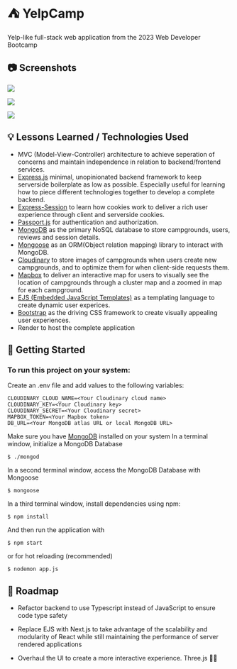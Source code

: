# ⛺ YelpCamp

Yelp-like full-stack web application from the 2023 Web Developer Bootcamp

## 📷 Screenshots

![](https://user-images.githubusercontent.com/48499839/174972530-0c992a40-138b-473d-ae9a-bd7f2a02872a.png)

![](https://user-images.githubusercontent.com/48499839/174972755-329e303c-87a8-43cd-85c8-7a2da3abb32c.png)

![](https://user-images.githubusercontent.com/48499839/174972894-ca88c718-6a59-44f7-901b-f24f30621d83.png)



## 💡 Lessons Learned / Technologies Used

- MVC (Model-View-Controller) architecture to achieve seperation of concerns and maintain independence in relation to backend/frontend services.
- [Express.js](https://github.com/expressjs/express) minimal, unopinionated backend framework to keep serverside boilerplate as low as possible. Especially useful for learning how to piece different technologies together to develop a complete backend.
- [Express-Session](https://github.com/expressjs/session) to learn how cookies work to deliver a rich user experience through client and serverside cookies.
- [Passport.js](https://github.com/jaredhanson/passport) for authentication and authorization.
- [MongoDB](https://github.com/mongodb/mongo) as the primary NoSQL database to store campgrounds, users, reviews and session details. 
- [Mongoose](https://github.com/Automattic/mongoose) as an ORM(Object relation mapping) library to interact with MongoDB.
- [Cloudinary](https://github.com/cloudinary/cloudinary_npm) to store images of campgrounds when users create new campgrounds, and to optimize them for when client-side requests them.
- [Mapbox](https://github.com/mapbox/mapbox-gl-js) to deliver an interactive map for users to visually see the location of campgrounds through a cluster map and a zoomed in map for each campground.
- [EJS (Embedded JavaScript Templates)](https://github.com/mde/ejs) as a templating language to create dynamic user experices.
- [Bootstrap](https://github.com/twbs/bootstrap) as the driving CSS framework to create visually appealing user experiences.
- Render to host the complete application
## 🚀 Getting Started
### To run this project on your system:
Create an .env file and add values to the following variables:
```
CLOUDINARY_CLOUD_NAME=<Your Cloudinary cloud name>
CLOUDINARY_KEY=<Your Cloudinary key>
CLOUDINARY_SECRET=<Your Cloudinary secret>
MAPBOX_TOKEN=<Your Mapbox token>
DB_URL=<Your MongoDB atlas URL or local MongoDB URL>
```
Make sure you have [MongoDB](https://docs.mongodb.com/manual/installation/) installed on your system
In a terminal window, initialize a MongoDB Database 
```
$ ./mongod
```
In a second terminal window, access the MongoDB Database with Mongoose
```
$ mongoose
```
In a third terminal window, install dependencies using npm:

```
$ npm install
```
And then run the application with
```
$ npm start
```
or for hot reloading (recommended)
```
$ nodemon app.js
```
## 🚗 Roadmap

- Refactor backend to use Typescript instead of JavaScript to ensure code type safety

- Replace EJS with Next.js to take advantage of the scalability and modularity of React while still maintaining the performance of server rendered applications

- Overhaul the UI to create a more interactive experience. Three.js 👀👀


